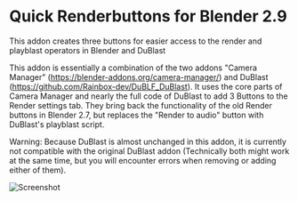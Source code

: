 # Quick Renderbuttons for Blender 2.9
This addon creates three buttons for easier access to the render and playblast operators in Blender and DuBlast

This addon is essentially a combination of the two addons "Camera Manager" (https://blender-addons.org/camera-manager/) and DuBlast (https://github.com/Rainbox-dev/DuBLF_DuBlast). It uses the core parts of Camera Manager and nearly the full code of DuBlast to add 3 Buttons to the Render settings tab. They bring back the functionality of the old Render buttons in Blender 2.7, but replaces the "Render to audio" button with DuBlast's playblast script.

Warning: Because DuBlast is almost unchanged in this addon, it is currently not compatible with the original DuBlast addon (Technically both might work at the same time, but you will encounter errors when removing or adding either of them).

![Screenshot](https://i.imgur.com/KYdP3Qd.png)
